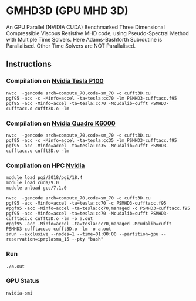 GMHD3D (GPU MHD 3D)
===============================================

An GPU Parallel (NVIDIA CUDA) Benchmarked Three Dimensional Compressible Viscous Resistive MHD code, using Pseudo-Spectral Method with Multiple Time Solvers. Here Adams-Bashforth Subroutine is Parallalised. Other Time Solvers are NOT Parallalised.


Instructions
------------
### Compilation on [Nvidia Tesla P100](https://www.nvidia.com/en-us/data-center/tesla-p100/)
```shell
nvcc  -gencode arch=compute_70,code=sm_70 -c cufft3D.cu
pgf95 -acc -c -Minfo=accel -ta=tesla:cc70 -lm PSMHD3-cufftacc.f95 
pgf95 -acc -Minfo=accel -ta=tesla:cc70 -Mcudalib=cufft PSMHD3-cufftacc.o cufft3D.o -lm
```
### Compilation on [Nvidia Quadro K6000](https://www.pny.com/nvidia-quadro-k6000)
```shell
nvcc  -gencode arch=compute_70,code=sm_70 -c cufft3D.cu
pgf95 -acc -c -Minfo=accel -ta=tesla:cc35 -lm PSMHD3-cufftacc.f95 
pgf95 -acc -Minfo=accel -ta=tesla:cc35 -Mcudalib=cufft PSMHD3-cufftacc.o cufft3D.o -lm
```
### Compilation on HPC [Nvidia](#)
```shell
module load pgi/2018/pgi/18.4
module load cuda/9.0
module unload gcc/7.1.0

nvcc  -gencode arch=compute_70,code=sm_70 -c cufft3D.cu
pgf95 -acc -Minfo=accel -ta=tesla:cc70 -c PSMHD3-cufftacc.f95
#pgf95 -acc -Minfo=accel -ta=tesla:cc70,managed -c PSMHD3-cufftacc.f95
pgf95 -acc -Minfo=accel -ta=tesla:cc70 -Mcudalib=cufft PSMHD3-cufftacc.o cufft3D.o -lm -o a.out
#pgf95 -acc -Minfo=accel -ta=tesla:cc70,managed -Mcudalib=cufft PSMHD3-cufftacc.o cufft3D.o -lm -o a.out
srun --exclusive --nodes=1 --time=01:00:00 --partition=gpu --reservation=iprplasma_15 --pty "bash"
```
### Run
```shell
./a.out
```
### GPU Status
```shell
nvidia-smi
```
